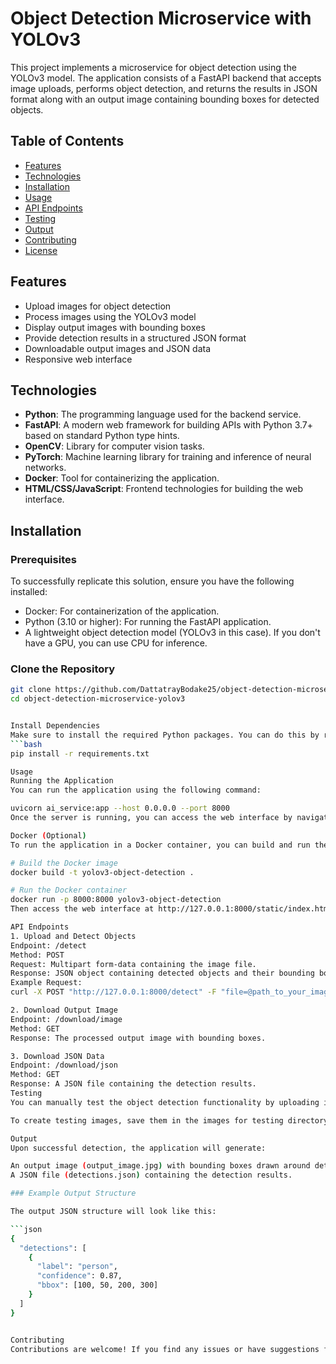 # Object Detection Microservice with YOLOv3

This project implements a microservice for object detection using the YOLOv3 model. The application consists of a FastAPI backend that accepts image uploads, performs object detection, and returns the results in JSON format along with an output image containing bounding boxes for detected objects.

## Table of Contents

- [Features](#features)
- [Technologies](#technologies)
- [Installation](#installation)
- [Usage](#usage)
- [API Endpoints](#api-endpoints)
- [Testing](#testing)
- [Output](#output)
- [Contributing](#contributing)
- [License](#license)

## Features

- Upload images for object detection
- Process images using the YOLOv3 model
- Display output images with bounding boxes
- Provide detection results in a structured JSON format
- Downloadable output images and JSON data
- Responsive web interface

## Technologies

- **Python**: The programming language used for the backend service.
- **FastAPI**: A modern web framework for building APIs with Python 3.7+ based on standard Python type hints.
- **OpenCV**: Library for computer vision tasks.
- **PyTorch**: Machine learning library for training and inference of neural networks.
- **Docker**: Tool for containerizing the application.
- **HTML/CSS/JavaScript**: Frontend technologies for building the web interface.

## Installation

### Prerequisites

To successfully replicate this solution, ensure you have the following installed:

- Docker: For containerization of the application.
- Python (3.10 or higher): For running the FastAPI application.
- A lightweight object detection model (YOLOv3 in this case). If you don't have a GPU, you can use CPU for inference.

### Clone the Repository

```bash
git clone https://github.com/DattatrayBodake25/object-detection-microservice-yolov3.git
cd object-detection-microservice-yolov3


Install Dependencies
Make sure to install the required Python packages. You can do this by running:
```bash
pip install -r requirements.txt

Usage
Running the Application
You can run the application using the following command:

uvicorn ai_service:app --host 0.0.0.0 --port 8000
Once the server is running, you can access the web interface by navigating to http://127.0.0.1:8000/static/index.html in your web browser.

Docker (Optional)
To run the application in a Docker container, you can build and run the container using the following commands:

# Build the Docker image
docker build -t yolov3-object-detection .

# Run the Docker container
docker run -p 8000:8000 yolov3-object-detection
Then access the web interface at http://127.0.0.1:8000/static/index.html.

API Endpoints
1. Upload and Detect Objects
Endpoint: /detect
Method: POST
Request: Multipart form-data containing the image file.
Response: JSON object containing detected objects and their bounding boxes.
Example Request:
curl -X POST "http://127.0.0.1:8000/detect" -F "file=@path_to_your_image.jpg"

2. Download Output Image
Endpoint: /download/image
Method: GET
Response: The processed output image with bounding boxes.

3. Download JSON Data
Endpoint: /download/json
Method: GET
Response: A JSON file containing the detection results.
Testing
You can manually test the object detection functionality by uploading images through the web interface and reviewing the output images and JSON results.

To create testing images, save them in the images for testing directory. This project is set up to handle multiple test images.

Output
Upon successful detection, the application will generate:

An output image (output_image.jpg) with bounding boxes drawn around detected objects.
A JSON file (detections.json) containing the detection results.

### Example Output Structure

The output JSON structure will look like this:

```json
{
  "detections": [
    {
      "label": "person",
      "confidence": 0.87,
      "bbox": [100, 50, 200, 300]
    }
  ]
}


Contributing
Contributions are welcome! If you find any issues or have suggestions for improvement, feel free to open an issue or submit a pull request.
